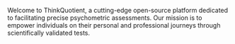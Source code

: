 Welcome to ThinkQuotient, a cutting-edge open-source platform dedicated to facilitating precise psychometric assessments. Our mission is to empower individuals on their personal and professional journeys through scientifically validated tests.
